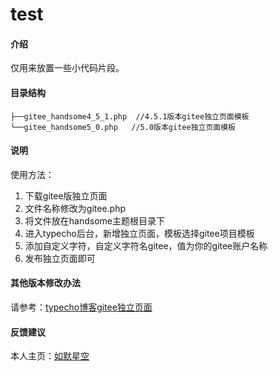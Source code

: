 # test

#### 介绍
仅用来放置一些小代码片段。

#### 目录结构
```text
├──gitee_handsome4_5_1.php  //4.5.1版本gitee独立页面模板
└──gitee_handsome5_0.php   //5.0版本gitee独立页面模板
```

#### 说明

使用方法：

1. 下载gitee版独立页面
2. 文件名称修改为gitee.php
3. 将文件放在handsome主题根目录下
4. 进入typecho后台，新增独立页面，模板选择gitee项目模板
5. 添加自定义字符，自定义字符名gitee，值为你的gitee账户名称
6. 发布独立页面即可

#### 其他版本修改办法

请参考：[typecho博客gitee独立页面](https://www.rumosky.com/archives/97.html)

#### 反馈建议

本人主页：[如默星空](https://www.rumosky.com)